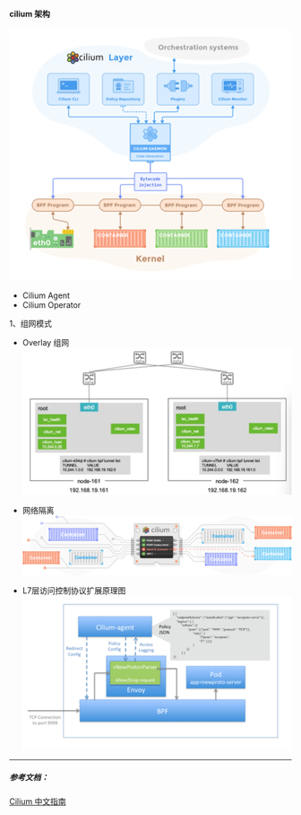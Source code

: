 
#### cilium 架构
![img_3.png](img_3.png)

- Cilium Agent
- Cilium Operator

1、组网模式
- Overlay 组网  
![img.png](img.png)

- 网络隔离
![img_1.png](img_1.png)

- L7层访问控制协议扩展原理图
![img_2.png](img_2.png)

---
##### 参考文档：
[Cilium 中文指南](https://lib.jimmysong.io/cilium-handbook/)